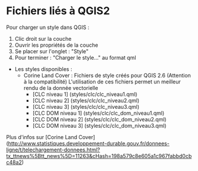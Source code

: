 Fichiers liés à QGIS2
=====

Pour charger un style dans QGIS :
1. Clic droit sur la couche
2. Ouvrir les propriétés de la couche
3. Se placer sur l'onglet : "Style"
4. Pour terminer : "Charger le style..." au format qml


- Les styles disponibles :
    - Corine Land Cover : Fichiers de style créés pour QGIS 2.6 (Attention à la compatibilité)
    L'utilisation de ces fichiers permet un meilleur rendu de la donnée vectorielle
        - [CLC niveau 1] (styles/clc/clc_niveau1.qml)
        - [CLC niveau 2] (styles/clc/clc_niveau2.qml)
        - [CLC niveau 3] (styles/clc/clc_niveau3.qml)
        - [CLC DOM niveau 1] (styles/clc/clc_dom_niveau1.qml)
        - [CLC DOM niveau 2] (styles/clc/clc_dom_niveau2.qml)
        - [CLC DOM niveau 3] (styles/clc/clc_dom_niveau3.qml)

Plus d'infos sur [Corine Land Cover] (http://www.statistiques.developpement-durable.gouv.fr/donnees-ligne/t/telechargement-donnees.html?tx_ttnews%5Btt_news%5D=11263&cHash=198a579c8e605a1c967fabbd0cbc48a2)
